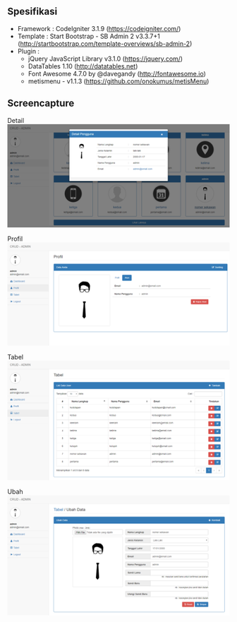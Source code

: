 
Spesifikasi
--------------------------------
* Framework : CodeIgniter 3.1.9 (https://codeigniter.com/)
* Template : Start Bootstrap - SB Admin 2 v3.3.7+1 (http://startbootstrap.com/template-overviews/sb-admin-2)
* Plugin :
	- jQuery JavaScript Library v3.1.0 (https://jquery.com/)
	- DataTables 1.10 (http://datatables.net)
	- Font Awesome 4.7.0 by @davegandy (http://fontawesome.io)
	- metismenu - v1.1.3  (https://github.com/onokumus/metisMenu)

Screencapture
--------------------------------
Detail
![alt text](screencapture-detail.png "Detail")

Profil
![alt text](screencapture-profil.png "Profil")

Tabel
![alt text](screencapture-tabel.png "Tabel")

Ubah
![alt text](screencapture-ubah.png "Ubah")